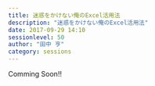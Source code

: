 ```yaml
---
title: 迷惑をかけない俺のExcel活用法
description: "迷惑をかけない俺のExcel活用法"
date: 2017-09-29 14:10
sessionlevel: 50
author: "田中 亨"
category: sessions
---
```

Comming Soon!!

